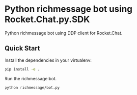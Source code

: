 # Python richmessage bot using Rocket.Chat.py.SDK

Python richmessage bot using DDP client for Rocket.Chat.

## Quick Start

Install the dependencies in your virtualenv:

```sh
pip install -e .
```

Run the richmessage bot.

```sh
python richmessage/bot.py
```


